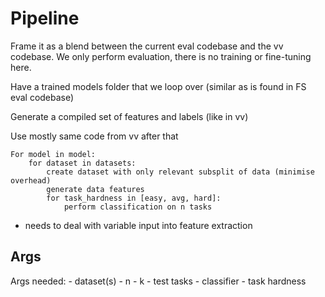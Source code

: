 # Pipeline
Frame it as a blend between the current eval codebase and the vv codebase. We only perform evaluation, there is no training or fine-tuning here.

Have a trained models folder that we loop over (similar as is found in FS eval codebase)

Generate a compiled set of features and labels (like in vv)

Use mostly same code from vv after that

```
For model in model:
    for dataset in datasets:
        create dataset with only relevant subsplit of data (minimise overhead)
        generate data features
        for task_hardness in [easy, avg, hard]:
            perform classification on n tasks
```

- needs to deal with variable input into feature extraction


## Args
Args needed:
    - dataset(s)
    - n
    - k
    - test tasks
    - classifier
    - task hardness